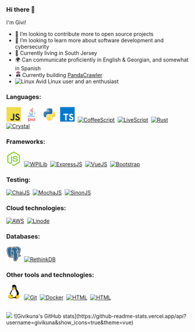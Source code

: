 ### Hi there 👋

I'm Givi!

- 👯 I’m looking to contribute more to open source projects
- 🤔 I’m looking to learn more about software development and cybersecurity
- 🌱 Currently living in South Jersey
- 🌍 Can communicate proficiently in English & Georgian, and somewhat in Spanish
- <a href="https://github.com/givikuna/PandaCrawler"><img src="https://github.com/givikuna/PandaCrawler/blob/main/src/img/pandas/panda3.png" title="PandaCrawler" alt="PandaCrawler" width="15" height="15"/></a> Currently building [PandaCrawler](https://github.com/givikuna/PandaCrawler/)
- <img src="https://1000logos.net/wp-content/uploads/2017/03/LINUX-LOGO.png" title="Linux" alt="Linux" width="15" height="15"/> Avid Linux user and an enthusiast

### Languages:
<p>
  <a href="https://en.wikipedia.org/wiki/JavaScript"><img src="https://github.com/devicons/devicon/blob/master/icons/javascript/javascript-original.svg" title="JavaScript" alt="JavaScript" width="40" height="40"/></a>&nbsp;
  <a href="https://www.java.com/en/"><img src="https://github.com/devicons/devicon/blob/master/icons/java/java-original-wordmark.svg" title="Java" alt="Java" width="40" height="40"/></a>&nbsp;
  <a href="https://www.python.org/"><img src="https://github.com/devicons/devicon/blob/master/icons/python/python-original.svg" title="Python" alt="Python" width="40" height="40"/></a>&nbsp;
  <!-- <a href="https://isocpp.org/"><img src="https://upload.wikimedia.org/wikipedia/commons/thumb/1/18/ISO_C%2B%2B_Logo.svg/1200px-ISO_C%2B%2B_Logo.svg.png" title="C++" alt="C++" width="40" height="40"></a>&nbsp; -->
  <a href="https://www.typescriptlang.org/"><img src="https://github.com/devicons/devicon/blob/master/icons/typescript/typescript-original.svg" title="TypeScript" alt="TypeScript" width="40" height="40"/></a>&nbsp;
  <a href="https://coffeescript.org/"><img src="https://seeklogo.com/images/C/coffeescript-logo-3BFDF9D06C-seeklogo.com.png" title="CoffeeScript" alt="CoffeeScript" width="40" height="40"/></a>&nbsp;
  <a href="https://livescript.net/"><img src="https://avatars.githubusercontent.com/u/25471216?s=200&v=4" title="LiveScript" alt="LiveScript" width="40" height="40"/></a>&nbsp;
  <a href="https://www.rust-lang.org/"><img src="https://upload.wikimedia.org/wikipedia/commons/thumb/d/d5/Rust_programming_language_black_logo.svg/2048px-Rust_programming_language_black_logo.svg.png" title="Rust" alt="Rust" width="40" height="40" /></a>&nbsp;
  <a href="https://crystal-lang.org/"><img src="https://crystal-lang.org/assets/icon.png" title="Crystal" alt="Crystal" width="40" height="40" /></a>&nbsp;
  <!-- <a href"https://julialang.org/"><img src="https://avatars.githubusercontent.com/u/743164?s=280&v=4" title="Julia" alt="Julia" height="40" width="40" /></a> -->
</p>

### Frameworks:
<p>
  <a href="https://nodejs.org/en"><img src="https://github.com/devicons/devicon/blob/master/icons/nodejs/nodejs-plain.svg" title="NodeJS" alt="NodeJS" width="40" height="40"/></a>&nbsp;
  <a href="https://wpilib.org/"><img src="https://images.squarespace-cdn.com/content/v1/5d4b06a67cd3580001ded283/1565198481601-L50L62A0MO6KS6XHSY3P/WPILibDev.png" title="WPILib" alt="WPILib" width="40" height="40"/></a>&nbsp;
  <a href="https://expressjs.com/"><img src="https://encrypted-tbn0.gstatic.com/images?q=tbn:ANd9GcQ18v7qjb95jfqfBueH0PMFkla_3cPQQORDPL_pkACa7Z1IpqKY-8fkvEv75YiV5cwwRXE&usqp=CAU" title="ExpressJS" alt="ExpressJS" width="40" height="40"/></a>&nbsp;
  <a href="https://vuejs.org/"><img src="https://upload.wikimedia.org/wikipedia/commons/thumb/9/95/Vue.js_Logo_2.svg/1200px-Vue.js_Logo_2.svg.png" title="VueJS" alt="VueJS" width="40" height="40"></a>&nbsp;
  <a href="https://getbootstrap.com/"><img src="https://upload.wikimedia.org/wikipedia/commons/thumb/b/b2/Bootstrap_logo.svg/1200px-Bootstrap_logo.svg.png" title="Bootstrap" alt="Bootstrap" height="40" width="40"></a>&nbsp;
</p>

### Testing:
<p>
  <a href="https://www.chaijs.com/"><img src="https://avatars.githubusercontent.com/u/1515293?s=200&v=4" title="ChaiJS" alt="ChaiJS" width="40" height="40"/></a>&nbsp;
  <a href="https://mochajs.org/"><img src="https://camo.githubusercontent.com/58045a79a69afea4cab1cea6def6d911fba3956cf5fd683addf41c032aa64088/68747470733a2f2f636c6475702e636f6d2f78465646784f696f41552e737667" title="MochaJS" alt="MochaJS" width="40" height="40"/></a>&nbsp;
  <a href="https://sinonjs.org/"><img src="https://sinonjs.org/assets/images/logo.png" title="SinonJS" alt="SinonJS" width="40" height="40"/></a>&nbsp;
</p>

### Cloud technologies:
<p>
  <a href="https://aws.amazon.com/"><img src="https://customcodefactory.com/wp-content/uploads/2019/12/aws-app-icon.jpg" title="AWS" alt="AWS" width="40" height="40"/></a>&nbsp;
  <a href="https://www.linode.com/"><img src="https://static-00.iconduck.com/assets.00/linode-icon-427x512-4l4fs2tu.png" title="Linode" alt="Linode" width="40" height="40"></a>&nbsp;
</p>

### Databases:
<p>
  <a href="https://www.postgresql.org/"><img src="https://github.com/devicons/devicon/blob/master/icons/postgresql/postgresql-original.svg" title="PostgreSQL" alt="PostgreSQL" width="40" height="40"/></a>&nbsp;
  <a href="https://rethinkdb.com/"><img src="https://www.stackhero.io/assets/src/images/servicesLogos/openGraphVersions/rethinkdb.png?e21d717c" title="RethinkDB" alt="RethinkDB" width="40" height="40"></a>&nbsp;
</p>

### Other tools and technologies:
<p>
  <!-- <a href="https://ubuntu.com/"><img src="https://github.com/devicons/devicon/blob/master/icons/ubuntu/ubuntu-plain.svg" title="Ubuntu" alt="Ubuntu" width="40" height="40"/></a>&nbsp;
  <a href="https://www.gitkraken.com/"><img src="https://www.gitkraken.com/wp-content/uploads//2021/06/gitkraken-keif-mono-teal-sq.svg" title="GitKraken" alt="GitKraken" width="40" height="40"/></a>&nbsp; -->
  <!-- <a href="https://code.visualstudio.com/"><img src="https://github.com/devicons/devicon/blob/master/icons/vscode/vscode-original.svg" title="VSCode" alt="VSCode" width="40" height="40"/></a>&nbsp;
  <a href="https://aws.amazon.com/pm/ec2/?trk=36c6da98-7b20-48fa-8225-4784bced9843&sc_channel=ps&ef_id=CjwKCAjwrdmhBhBBEiwA4Hx5g2Uhkxzo3R2edztk5dkALqP5ZgNmIPJGZ280ptUNOsvCO2hDlPsHvRoCrTUQAvD_BwE:G:s&s_kwcid=AL!4422!3!467723097970!e!!g!!ec2!11198711716!118263955828"><img src="https://upload.wikimedia.org/wikipedia/commons/thumb/b/b9/AWS_Simple_Icons_Compute_Amazon_EC2_Instances.svg/1200px-AWS_Simple_Icons_Compute_Amazon_EC2_Instances.svg.png" title="EC2" alt="EC2" width="40" height="40"/></a>&nbsp; -->
  <a href="https://www.linux.org/"><img src="https://github.com/devicons/devicon/blob/master/icons/linux/linux-original.svg" title="Linux" alt="Linux" width="40" height="40"/></a>&nbsp;
  <a href="https://git-scm.com/"><img src="https://git-scm.com/images/logos/downloads/Git-Icon-1788C.png" title="Git" alt="Git" width="40" height="40"/></a>&nbsp;
  <a href="https://www.docker.com/"><img src="https://www.docker.com/wp-content/uploads/2022/03/vertical-logo-monochromatic.png" title="Docker" alt="Docker" width="40" height="40"></a>&nbsp;
  <a href="https://html.spec.whatwg.org/"><img src="https://cdn-icons-png.flaticon.com/512/732/732212.png" title="HTML" alt="HTML" width="40" height="40"></a>&nbsp;
   <a href="https://www.w3.org/TR/CSS/#css"><img src="https://cdn-icons-png.flaticon.com/512/732/732190.png" title="HTML" alt="HTML" width="40" height="40"></a>&nbsp;
</p>

<br>

<img src="https://github-readme-stats.vercel.app/api/top-langs/?username=givikuna&theme=vue&show_icons=true&hide_border=true&layout=compact&langs_count=10">
![Givikuna's GitHub stats](https://github-readme-stats.vercel.app/api?username=givikuna&show_icons=true&theme=vue)

<!--

[![GitHub Streak](https://github-readme-streak-stats.herokuapp.com/?user=givikuna&theme=dark&background=000000)](https://git.io/streak-stats)

![](http://github-profile-summary-cards.vercel.app/api/cards/repos-per-language?username=givikuna&theme=vision_friendly_dark)
![](http://github-profile-summary-cards.vercel.app/api/cards/most-commit-language?username=givikuna&theme=vision_friendly_dark)

![My GitHub Stats](https://github-readme-stats.vercel.app/api/?username=givikuna&count_private=true&theme=highcontrast&showicons=true)

-->

<!--
https://api.githubtrends.io/user/svg/givikuna/langs?time_range=six_months&use_percent=True&group=other&compact=True&theme=dark

-->


<!--
**givikuna/givikuna** is a ✨ _special_ ✨ repository because its `README.md` (this file) appears on your GitHub profile.

Here are some ideas to get you started:

- 🔭 I’m currently working on ...
- 🌱 I’m currently learning ...
- 👯 I’m looking to collaborate on ...
- 🤔 I’m looking for help with ...
- 💬 Ask me about ...
- 📫 How to reach me: ...
- 😄 Pronouns: ...
- ⚡ Fun fact: ...
-->
